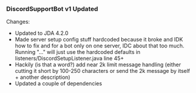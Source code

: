 ### DiscordSupportBot v1 Updated
Changes:
- Updated to JDA 4.2.0
- Made server setup config stuff hardcoded because it broke and IDK how to fix and for a bot only on one server, IDC about that too much. Running "..." will just use the hardcoded defaults in listeners/DiscordSetupListener.java line 45+
- Hackily (is that a word?) add near 2k limit message handling (either cutting it short by 100-250 characters or send the 2k message by itself + another description)
- Updated a couple of dependencies

